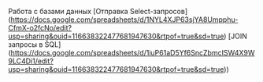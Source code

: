 Работа с базами данных
[Отправка Select-запросов]
(https://docs.google.com/spreadsheets/d/1NYL4XJP63sjYA8Umpphu-CfmX-o2fcNo/edit?usp=sharing&ouid=116638322477681947630&rtpof=true&sd=true)
[JOIN запросы в SQL]
(https://docs.google.com/spreadsheets/d/1iuP61aD5Yf6SncZbmcISW4X9W9LC4Di1/edit?usp=sharing&ouid=116638322477681947630&rtpof=true&sd=true))
